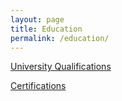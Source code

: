 ```yaml
---
layout: page
title: Education
permalink: /education/
---
```


[University Qualifications](./university/)

[Certifications](./certifications/)

